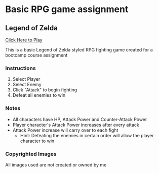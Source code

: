 # Basic RPG game assignment
## Legend of Zelda

[Click Here to Play](https://acegk.github.io/rpg/)

This is a basic Legend of Zelda styled RPG fighting game created for a bootcamp course assignment 

### Instructions
1. Select Player
2. Select Enemy 
3. Click "Attack" to begin fighting
4. Defeat all enemies to win

### Notes

* All characters have HP, Attack Power and Counter-Attack Power
* Player character's Attack Power increases after every attack
* Attack Power increase will carry over to each fight
    *  Hint: Defeating the enemies in certain order will allow the player character to win

### Copyrighted Images
All images used are not created or owned by me 
